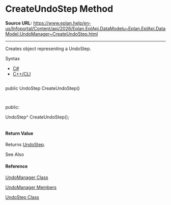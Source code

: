 # CreateUndoStep Method

**Source URL:** https://www.eplan.help/en-us/Infoportal/Content/api/2026/Eplan.EplApi.DataModelu~Eplan.EplApi.DataModel.UndoManager~CreateUndoStep.html

---

Creates object representing a UndoStep.

Syntax

- [C#](#i-syntax-CS)
- [C++/CLI](#i-syntax-CPP2005)

```
```
public UndoStep CreateUndoStep()
```
```

```
```
public:
UndoStep^ CreateUndoStep();
```
```

#### Return Value

Returns [UndoStep](Eplan.EplApi.DataModelu~Eplan.EplApi.DataModel.UndoStep.html).



See Also

#### Reference

[UndoManager Class](Eplan.EplApi.DataModelu~Eplan.EplApi.DataModel.UndoManager.html)
  
[UndoManager Members](Eplan.EplApi.DataModelu~Eplan.EplApi.DataModel.UndoManager_members.html)
  
[UndoStep Class](Eplan.EplApi.DataModelu~Eplan.EplApi.DataModel.UndoStep.html)